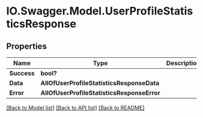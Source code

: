 # IO.Swagger.Model.UserProfileStatisticsResponse
## Properties

Name | Type | Description | Notes
------------ | ------------- | ------------- | -------------
**Success** | **bool?** |  | [optional] 
**Data** | **AllOfUserProfileStatisticsResponseData** |  | [optional] 
**Error** | **AllOfUserProfileStatisticsResponseError** |  | [optional] 

[[Back to Model list]](../README.md#documentation-for-models) [[Back to API list]](../README.md#documentation-for-api-endpoints) [[Back to README]](../README.md)

